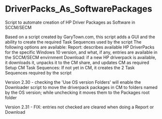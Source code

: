 # DriverPacks_As_SoftwarePackages
Script to automate creation of HP Driver Packages as Software in SCCM/SECM 

Based on a script created by GaryTown.com, this script adds a GUI and the ability to create the required Task Sequences used by the script
The following options are available:
  Report: describes available HP DriverPacks for the specific Windows 10 version, and what, if any, entries are available in the SCCM/SECM envirnment
  Download: if a new HP driverpack is available, it downloads it, unpacks it to the CM share, and updates CM as required
  Setup CM Task Sequences: If not yet in CM, it creates the 2 Task Sequences required by the script

Version 2.30 - checking the 'Use OS version Folders' will enable the Downloader script to move the driverpack packages in CM to folders named by the OS version; while unchecking it moves them to the Packages root folder

Version 2.31 - FIX: entries not checked are cleared when doing a Report or Download
